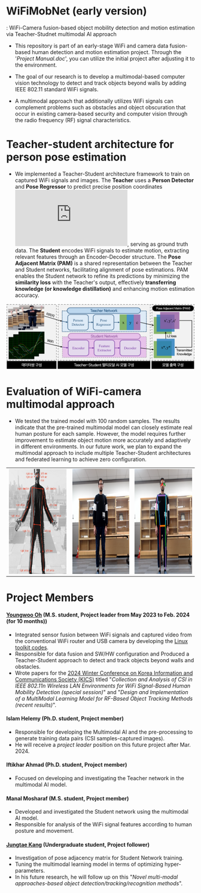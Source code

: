 # WiFiMobNet (early version)
: WiFi-Camera fusion-based object mobility detection and motion estimation via Teacher-Studnet multimodal AI approach

* This repository is part of an early-stage WiFi and camera data fusion-based human detection and motion estimation project. Through the '*Project Manual.doc*', you can utilize the initial project after adjusting it to the environment.
* The goal of our research is to develop a multimodal-based computer vision technology to detect and track objects beyond walls by adding IEEE 802.11 standard WiFi signals.
  
* A multimodal approach that additionally utilizes WiFi signals can complement problems such as obstacles and object obscuration that occur in existing camera-based security and computer vision through the radio frequency (RF) signal characteristics.

# Teacher-student architecture for person pose estimation
- We implemented a Teacher-Student architecture framework to train on captured WiFi signals and images. The **Teacher** uses a **Person Detector** and **Pose Regressor** to predict precise position coordinates ![x, y, c](https://latex.codecogs.com/svg.latex?%5Cleft%28x%2C%20y%2C%20c%5Cright%29), serving as ground truth data. The **Student** encodes WiFi signals to estimate motion, extracting relevant features through an Encoder-Decoder structure. The **Pose Adjacent Matrix (PAM)** is a shared representation between the Teacher and Student networks, facilitating alignment of pose estimations. PAM enables the Student network to refine its predictions by minimizing the **similarity loss** with the Teacher's output, effectively **transferring knowledge (or knowledge distillation)** and enhancing motion estimation accuracy.

![Teacher-Student Framework](/README_images/teacher-student.PNG)

# Evaluation of WiFi-camera multimodal approach
- We tested the trained model with 100 random samples. The results indicate that the pre-trained multimodal model can closely estimate real human posture for each sample. However, the model requires further improvement to estimate object motion more accurately and adaptively in different environments. In our future work, we plan to expand the multimodal approach to include multiple Teacher-Student architectures and federated learning to achieve zero configuration.

<table>
  <tr>
    <td><img src="/README_images/estimation_1.png" width="320" height="280"/></td>
    <td><img src="/README_images/estimation_2.png" width="320" height="280"/></td>
    <td><img src="/README_images/estimation_3.png" width="320" height="280"/></td>
  </tr>
</table>

# Project Members
#### [Youngwoo Oh](https://ohyoungwoo.com/) (M.S. student, Project leader from May 2023 to Feb. 2024 (for 10 months))
- Integrated sensor fusion between WiFi signals and captured video from the conventional WiFi router and USB camera by developing the [Linux toolkit codes](https://github.com/FIVEYOUNGWOO/IEEE-802.11n-CSI-Camera-Synchronization-Toolkit).
- Responsible for data fusion and SW/HW configuration and Produced a Teacher-Student approach to detect and track objects beyond walls and obstacles.
- Wrote papers for the [2024 Winter Conference on Korea Information and Communications Society (KICS)](https://conf.kics.or.kr/) titled "*Collection and Analysis of CSI in IEEE 802.11n Wireless LAN Environments for WiFi Signal-Based Human Mobility Detection (special session)*" and "*Design and Implementation of a MultiModal Learning Model for RF-Based Object Tracking Methods (recent results)*".

#### Islam Helemy (Ph.D. student, Project member)
- Responsible for developing the Multimodal AI and the pre-processing to generate training data pairs (CSI samples-captured images).
- He will receive a *project leader* position on this future project after Mar. 2024.

#### Iftikhar Ahmad (Ph.D. student, Project member)
- Focused on developing and investigating the Teacher network in the multimodal AI model.

#### Manal Mosharaf (M.S. student, Project member)
- Developed and investigated the Student network using the multimodal AI model.
- Responsible for analysis of the WiFi signal features according to human posture and movement.

#### [Jungtae Kang](https://kangjeongtae.com/) (Undergraduate student, Project follower)
- Investigation of pose adjacency matrix for Student Network training.
- Tuning the multimodal learning model in terms of optimizing hyper-parameters.
- In his future research, he will follow up on this "*Novel multi-modal approaches-based object detection/tracking/recognition methods*".
